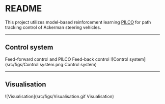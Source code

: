 README
===========================
This project utilizes model-based reinforcement learning [PILCO](https://github.com/nrontsis/PILCO "悬停显示")  for path tracking control of Ackerman steering vehicles.


    

****
## Control system

Feed-forward control and PILCO Feed-back control
![Control system](src/figs/Control system.png Control system)
****


## Visualisation

![Visualisation](src/figs/Visualisation.gif Visualisation)


